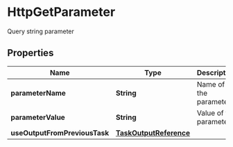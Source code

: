 

# HttpGetParameter

Query string parameter

## Properties

| Name | Type | Description | Notes |
|------------ | ------------- | ------------- | -------------|
|**parameterName** | **String** | Name of the parameter |  [optional] |
|**parameterValue** | **String** | Value of the parameter |  [optional] |
|**useOutputFromPreviousTask** | [**TaskOutputReference**](TaskOutputReference.md) |  |  [optional] |



